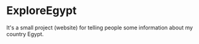 # ExploreEgypt
It's a small project (website) for telling people some information about my country Egypt.
